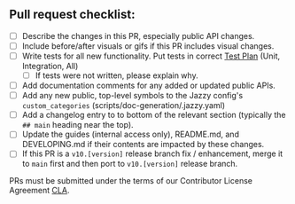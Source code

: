 <!--
Thanks for submitting a pull request!

Please fill out the sections below to complete your submission.

We appreciate your contributions!
-->

<!--
Describe the changes in this PR here.

• If this is a new feature, include a short summary on how to use it.
• If this is a bug fix, explain how your contribution resolves the problem.
• Include before/after visuals or gifs if this PR includes visual changes.
• Add a line with "Fixes: #issue-number" or "Fixes: issue URL" for each publicly-visible issue that is fixed by this PR.
-->

## Pull request checklist:
 - [ ] Describe the changes in this PR, especially public API changes.
 - [ ] Include before/after visuals or gifs if this PR includes visual changes.
    <!--
        | Before | After |
        | ----- | ----- |
        | <img src="" width = 250/> | <img src="" width = 250/> |
        or
        | <video src="" width = 250/> | <video src="" width = 250/> |
    -->
 - [ ] Write tests for all new functionality. Put tests in correct [Test Plan](https://github.com/track-asia/trackasia-maps-ios/tree/main/Tests/TestPlans) (Unit, Integration, All)
   - [ ] If tests were not written, please explain why.
 - [ ] Add documentation comments for any added or updated public APIs.
 - [ ] Add any new public, top-level symbols to the Jazzy config's `custom_categories` (scripts/doc-generation/.jazzy.yaml)
 - [ ] Add a changelog entry to to bottom of the relevant section (typically the `## main` heading near the top).
 - [ ] Update the guides (internal access only), README.md, and DEVELOPING.md if their contents are impacted by these changes.
 - [ ] If this PR is a `v10.[version]` release branch fix / enhancement, merge it to `main` first and then port to `v10.[version]` release branch.

PRs must be submitted under the terms of our Contributor License Agreement [CLA](https://github.com/track-asia/trackasia-maps-ios/blob/main/CONTRIBUTING.md#contributor-license-agreement).

